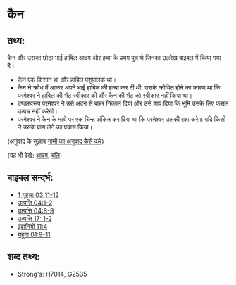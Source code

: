 # कैन #

## तथ्य: ##

कैन और उसका छोटा भाई हाबिल आदम और हव्वा के प्रथम पुत्र थे जिनका उल्लेख बाइबल में किया गया है।

* कैन एक किसान था और हाबिल पशुपालक था।
* कैन ने क्रोध में आकर अपने भाई हाबिल की हत्या कर दी थी, उसके क्रोधित होने का कारण था कि परमेश्वर ने हाबिल की भेंट स्वीकार की और कैन की भेंट को स्वीकार नहीं किया था।
* दण्डस्वरूप परमेश्वर ने उसे अदन से बाहर निकाल दिया और उसे श्राप दिया कि भूमि उसके लिए फसल उत्पन्न नहीं करेगी।
* परमेश्वर ने कैन के माथे पर एक चिन्ह अंकित कर दिया था कि परमेश्वर उसकी रक्षा करेगा यदि किसी ने उसके प्राण लेने का प्रयास किया।

(अनुवाद के सुझाव [नामों का अनुवाद कैसे करें](rc://hi/ta/man/translate/translate-names))

(यह भी देखें: [आदम](../names/adam.md), [बलि](../other/sacrifice.md))

## बाइबल सन्दर्भ: ##

* [1 यूहन्ना 03:11-12](rc://hi/tn/help/1jn/03/11)
* [उत्पत्ति 04:1-2](rc://hi/tn/help/gen/04/01)
* [उत्पत्ति 04:8-9](rc://hi/tn/help/gen/04/08)
* [उत्पत्ति 17: 1-2](rc://hi/tn/help/gen/04/13)
* [इब्रानियों 11:4](rc://hi/tn/help/heb/11/04)
* [यहूदा 01:9-11](rc://hi/tn/help/jud/01/09)

## शब्द तथ्य: ##

* Strong's: H7014, G2535
